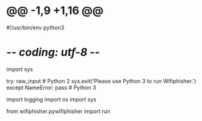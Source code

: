 # @@ -1,9 +1,16 @@
#!/usr/bin/env python3
# -*- coding: utf-8 -*-

import sys

try:
    raw_input  # Python 2
    sys.exit('Please use Python 3 to run Wifiphisher.')
except NameError:
    pass  # Python 3

import logging
import os
import sys

from wifiphisher.pywifiphisher import run